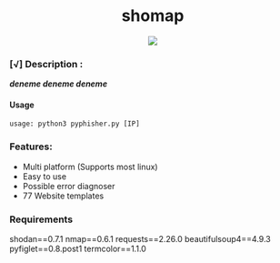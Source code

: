 <h1 align="center">shomap</h1>

<p align="center">
  <img src="https://i.hizliresim.com/o73aqmy.jpg">
</p>


### [√] Description :

***deneme deneme deneme***

#### Usage

```
usage: python3 pyphisher.py [IP]
```
### Features:

 - Multi platform (Supports most linux)
 - Easy to use
 - Possible error diagnoser
 - 77 Website templates
 
 ### Requirements

  shodan==0.7.1
  nmap==0.6.1
  requests==2.26.0
  beautifulsoup4==4.9.3
  pyfiglet==0.8.post1
  termcolor==1.1.0

